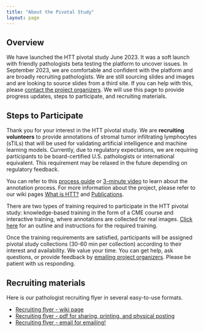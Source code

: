 ```yaml
---
title: "About the Pivotal Study"
layout: page
---
```


## Overview

We have launched the HTT pivotal study June 2023. It was a soft launch with friendly pathologists beta testing the platform to uncover issues. In September 2023, we are comfortable and confident with the platform and are broadly recruiting pathologists. We are still sourcing slides and images and are looking to source slides from a third site. If you can help with this, please [contact the project organizers](https://didsr.github.io/HTT.home/assets/pages/team). We will use this page to provide progress updates, steps to participate, and recruiting materials.

## Steps to Participate

Thank you for your interest in the HTT pivotal study. We are **recruiting volunteers** to provide annotations of stromal tumor infiltrating lymphocytes (sTILs) that will be used for validating artificial intelligence and machine learning models. Currently, due to regulatory expectations, we are requiring participants to be board-certified U.S. pathologists or international equivalent. This requirement may be relaxed in the future depending on regulatory feedback.


You can refer to this [process guide](training-2023/pdfs/caMicro-ProcessGuide-20230821.pdf) or [3-minute video](https://vimeo.com/843982034) to learn about the annotation process. For more information about the project, please refer to our wiki pages [What is HTT?](./whatIsHTT) and [Publications](./publications.md).

There are two types of training required to participate in the HTT pivotal study: knowledge-based training in the form of a CME course and interactive training, where annotations are collected for real images. [Click here](/training-2023.md) for an outline and instructions for the required training.


Once the training requirements are satisfied, participants will be assigned pivotal study collections (30-60 min per collection) according to their interest and availability. We value your time. You can get help, ask questions, or provide feedback by [emailing project organizers](/team.md). Please be patient with us responding.



## Recruiting materials

Here is our pathologist recruiting flyer in several easy-to-use formats.

- [Recruiting flyer - wiki page](./process-guides/recruitReadersFlyer.md)
- [Recruiting flyer - pdf for sharing, printing, and physical posting](../process-guides/pdfs-images/recruitReadersFlyer-2023.pdf)
- [Recruiting flyer - email for emailing!](../process-guides/pdfs-images/recruitReadersFlyer-2023.msg)


